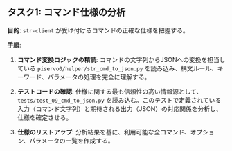 ## タスク1: コマンド仕様の分析

**目的**: `str-client` が受け付けるコマンドの正確な仕様を把握する。

**手順**:

1.  **コマンド変換ロジックの精読**:
    コマンドの文字列からJSONへの変換を担当している `piservo0/helper/str_cmd_to_json.py` を読み込み、構文ルール、キーワード、パラメータの処理を完全に理解する。

2.  **テストコードの確認**:
    仕様に関する最も信頼性の高い情報源として、`tests/test_09_cmd_to_json.py` を読み込む。このテストで定義されている入力（コマンド文字列）と期待される出力（JSON）の対応関係を分析し、仕様を確定させる。

3.  **仕様のリストアップ**:
    分析結果を基に、利用可能な全コマンド、オプション、パラメータの一覧を作成する。
